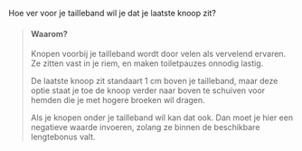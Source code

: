 
Hoe ver voor je tailleband wil je dat je laatste knoop zit?

> #### Waarom?
> 
> Knopen voorbij je tailleband wordt door velen als vervelend ervaren. Ze zitten vast in je riem, en maken toiletpauzes onnodig lastig.
> 
> De laatste knoop zit standaart 1 cm boven je tailleband, maar deze optie staat je toe de knoop verder naar boven te schuiven voor hemden die je met hogere broeken wil dragen.
> 
> Als je knopen onder je tailleband wil kan dat ook. Dan moet je hier een negatieve waarde invoeren, zolang ze binnen de beschikbare lengtebonus valt.
